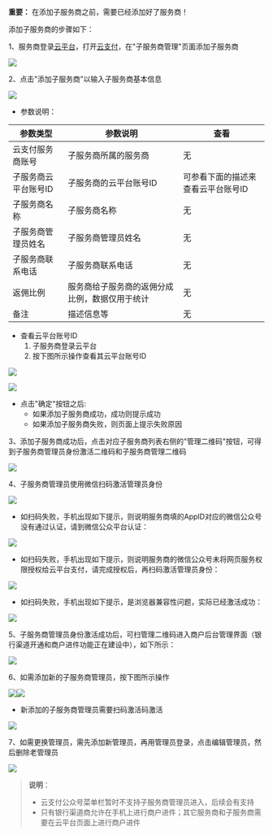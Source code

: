**重要：** 在添加子服务商之前，需要已经添加好了服务商！

添加子服务商的步骤如下：

1、服务商登录[云平台](http://tce.fsphere.cn/)，打开[云支付](http://console.tce.fsphere.cn/cpay)，在"子服务商管理"页面添加子服务商

![](https://mc.qcloudimg.com/static/img/9e720a22de4a093cd1d79cb0474a479f/image.png)

2、点击"添加子服务商"以输入子服务商基本信息

![](https://mc.qcloudimg.com/static/img/202e0e16c891fb5e0603f294b052928d/image.png)

- 参数说明：

| 参数类型 | 参数说明 | 查看 |
|---------|---------|---------|
| 云支付服务商账号 | 子服务商所属的服务商 | 无 |
| 子服务商云平台账号ID| 子服务商的云平台账号ID | 可参看下面的描述来查看云平台账号ID |
| 子服务商名称| 子服务商名称| 无 |
| 子服务商管理员姓名| 子服务商管理员姓名| 无 |
| 子服务商联系电话| 子服务商联系电话| 无 |
| 返佣比例 | 服务商给子服务商的返佣分成比例，数据仅用于统计 | 无 |
| 备注 | 描述信息等 | 无 |

- 查看云平台账号ID
  1. 子服务商登录云平台
  2. 按下图所示操作查看其云平台账号ID

![](https://main.qcloudimg.com/raw/a0d2f6d84604696552e75af6504e16c7.png)

![](https://main.qcloudimg.com/raw/e13ad847821a5af345f3e05d9f97b060.png)

- 点击"确定"按钮之后:
  - 如果添加子服务商成功，成功则提示成功
  - 如果添加子服务商失败，则页面上提示失败原因

3、添加子服务商成功后，点击对应子服务商列表右侧的"管理二维码"按钮，可得到子服务商管理员身份激活二维码和子服务商管理二维码

![](https://main.qcloudimg.com/raw/e94eab7771e3f68bda6594e9e0ea5726.png)

4、子服务商管理员使用微信扫码激活管理员身份

![](https://mc.qcloudimg.com/static/img/b904b8f26731f585f4c23ce6242a4379/image.png)

- 如扫码失败，手机出现如下提示，则说明服务商填的AppID对应的微信公众号没有通过认证，请到微信公众平台认证：

![](https://mc.qcloudimg.com/static/img/610a55beb2c1add93b3d0fb827ba38e6/image.png)

- 如扫码失败，手机出现如下提示，则说明服务商的微信公众号未将网页服务权限授权给云平台支付，请完成授权后，再扫码激活管理员身份：

![](https://mc.qcloudimg.com/static/img/65505957a2cfbc0bade6b3afba1e7115/image.png)

- 如扫码失败，手机出现如下提示，是浏览器兼容性问题，实际已经激活成功：

![](https://mc.qcloudimg.com/static/img/4c8b31a331bb6c26c68e630fa9b4e1f6/image.png)

5、子服务商管理员身份激活成功后，可扫管理二维码进入商户后台管理界面（银行渠道开通和商户进件功能正在建设中），如下所示：

![](https://mc.qcloudimg.com/static/img/484838d2dc9d78a651d18fb64635f112/image.png)

6、如需添加新的子服务商管理员，按下图所示操作

![](https://mc.qcloudimg.com/static/img/e5579ac6b0f1ecec8f6d256841818630/image.png)![](https://mc.qcloudimg.com/static/img/8f6d7d05c526c8522b87d2a91aff52f4/image.png)

- 新添加的子服务商管理员需要扫码激活码激活

![](https://mc.qcloudimg.com/static/img/29cd9410e69ad5e64f41ac08e19e7344/image.png)

7、如需更换管理员，需先添加新管理员，再用管理员登录，点击编辑管理员，然后删除老管理员

![](https://mc.qcloudimg.com/static/img/c194319eb9634a2c7617382aee452e12/image.png)

>**说明**：
>
> * 云支付公众号菜单栏暂时不支持子服务商管理员进入，后续会有支持
> * 只有银行渠道商允许在手机上进行商户进件；其它服务商和子服务商需要在云平台页面上进行商户进件

